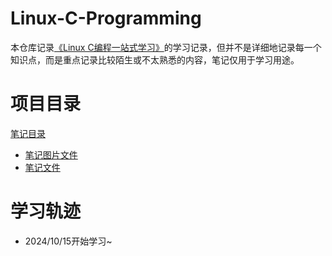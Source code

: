 # Linux-C-Programming
本仓库记录[《Linux C编程一站式学习》](https://www.bookstack.cn/read/linux-c/menu.md)的学习记录，但并不是详细地记录每一个知识点，而是重点记录比较陌生或不太熟悉的内容，笔记仅用于学习用途。
# 项目目录
[笔记目录](./notes)
* [笔记图片文件](./notes/pic)
* [笔记文件](./notes/Linux-C-note.md)
# 学习轨迹
* 2024/10/15开始学习~

